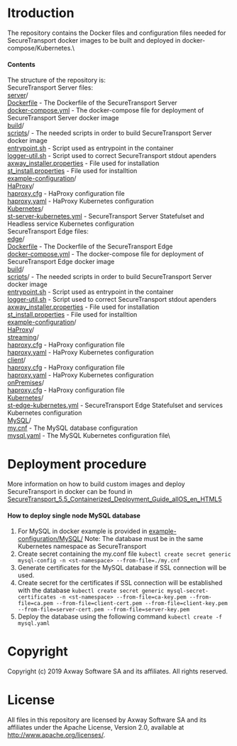 # Itroduction

The repository contains the Docker files and configuration files needed for SecureTransport docker images to be built and deployed in docker-compose/Kubernetes.\

#### Contents

The structure of the repository is:\
SecureTransport Server files:\
   [server](server)/\
      [Dockerfile](server/Dockerfile) - The Dockerfile of the SecureTransport Server\
      [docker-compose.yml](server/docker-compose.yml) - The docker-compose file for deployment of SecureTransport Server docker image\
      [build](server/build)/\
         [scripts](server/build/scripts)/ - The needed scripts in order to build SecureTransport Server docker image\
            [entrypoint.sh](server/build/scripts/entrypoint.sh) - Script used as entrypoint in the container\
            [logger-util.sh](server/build/scripts/logger-util.sh) - Script used to correct SecureTransport stdout apenders\
         [axway_installer.properties](server/build) - File used for installation\
         [st_install.properties](server/build) - File used for installtion\
      [example-configuration](server/example-configuration)/\
         [HaProxy](server/example-configuration/HaProxy)/\
            [haproxy.cfg](server/example-configuration/HaProxy/haproxy.cfg) - HaProxy configuration file\
            [haproxy.yaml](server/example-configuration/HaProxy/haproxy.yaml) - HaProxy Kubernetes configuration\
         [Kubernetes](server/example-configuration/Kubernetes)/\
            [st-server-kubernetes.yml](server/example-configuration/Kubernetes/st-server-kubernetes.yml) - SecureTransport Server Statefulset and Headless service Kubernetes configuration\
SecureTransport Edge files:\
   [edge](edge)/\
      [Dockerfile](edge/Dockerfile) - The Dockerfile of the SecureTransport Edge\
      [docker-compose.yml](edge/docker-compose.yml) - The docker-compose file for deployment of SecureTransport Edge docker image\
      [build](edge/build)/\
         [scripts](edge/build/scripts)/ - The needed scripts in order to build SecureTransport Server docker image\
            [entrypoint.sh](edge/build/scripts/entrypoint.sh) - Script used as entrypoint in the container\
            [logger-util.sh](edge/build/scripts/logger-util.sh.sh) - Script used to correct SecureTransport stdout apenders\
         [axway_installer.properties](edge/build/axway_installer.properties) - File used for installation\
         [st_install.properties](edge/build/st_install.properties) - File used for installtion\
      [example-configuration](edge/example-configuration)/\
         [HaProxy](edge/example-configuration/HaProxy)/\
            [streaming](edge/example-configuration/HaProxy/streaming)/\
               [haproxy.cfg](edge/example-configuration/HaProxy/streaming/haproxy.cfg) - HaProxy configuration file\
               [haproxy.yaml](edge/example-configuration/HaProxy/streaming/haproxy.yaml) - HaProxy Kubernetes configuration\
            [client](edge/example-configuration/HaProxy)/\
               [haproxy.cfg](edge/example-configuration/HaProxy/client/haproxy.cfg) - HaProxy configuration file\
               [haproxy.yaml](edge/example-configuration/HaProxy/client/haproxy.yaml) - HaProxy Kubernetes configuration\
            [onPremises](edge/example-configuration/HaProxy)/\
               [haproxy.cfg](edge/example-configuration/HaProxy/onPremises/haproxy.cfg) - HaProxy configuration file\
         [Kubernetes](edge/example-configuration/Kubernetes)/\
            [st-edge-kubernetes.yml](edge/example-configuration/Kubernetes/st-edge-kubernetes.yml) - SecureTransport Edge Statefulset and services Kubernetes configuration\
         [MySQL](edge/example-configuration/MySQL)/\
            [my.cnf](edge/example-configuration/MySQL/my.cnf) - The MySQL database configuration\
            [mysql.yaml](edge/example-configuration/MySQL/mysql.yaml) - The MySQL Kubernetes configuration file\

# Deployment procedure

More information on how to build custom images and deploy SecureTransport in docker can be found in [SecureTransport_5.5_Containerized_Deployment_Guide_allOS_en_HTML5](https://linkzaguide-a.com)

#### How to deploy single node MySQL database

   1. For MySQL in docker example is provided in [example-configuration/MySQL/](edge/example-configuration/MySQL) Note: The database must be in the same Kubernetes namespace as SecureTransport
   2. Create secret containing the my.conf file `kubectl create secret generic mysql-config -n <st-namespace> --from-file=./my.cnf`
   3. Generate certificates for the MySQL database if SSL connection will be used.
   4. Create secret for the certificates if SSL connection will be established with the database `kubectl create secret generic mysql-secret-certificates -n <st-namespace> --from-file=ca-key.pem --from-file=ca.pem --from-file=client-cert.pem --from-file=client-key.pem --from-file=server-cert.pem --from-file=server-key.pem`
   5. Deploy the database using the following command `kubectl create -f mysql.yaml`

# Copyright

Copyright (c) 2019 Axway Software SA and its affiliates. All rights reserved.

# License

All files in this repository are licensed by Axway Software SA and its affiliates under the Apache License, Version 2.0, available at http://www.apache.org/licenses/.

